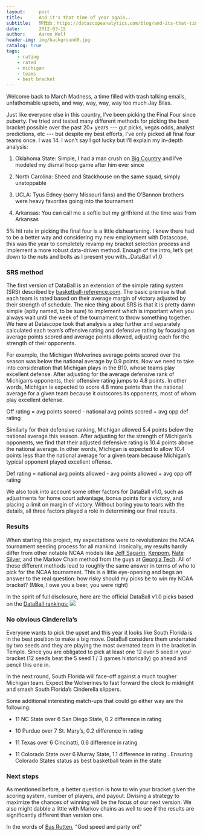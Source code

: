 ```yaml
---
layout:     post
title:      And it's that time of year again...
subtitle:   转载自：https://datascopeanalytics.com/blog/and-its-that-time-of-year-again/
date:       2012-03-15
author:     Aaron Wolf
header-img: img/background0.jpg
catalog: true
tags:
    - rating
    - rated
    - michigan
    - teams
    - best bracket
---
```


Welcome back to March Madness, a time filled with trash talking emails, unfathomable upsets, and way, way, way, way too much Jay Bilas.

Just like everyone else in this country, I’ve been picking the Final Four since puberty. I’ve tried and tested many different methods for picking the best bracket possible over the past 20+ years --- gut picks, vegas odds, analyst predictions, etc --- but despite my best efforts, I’ve only picked all final four teams once. I was 14. I won’t say I got lucky but I’ll explain my in-depth analysis:

1. Oklahoma State: Simple, I had a man crush on [Big Country](http://en.wikipedia.org/wiki/Bryant_Reeves) and I’ve modeled my dismal hoop game after him ever since

1. North Carolina: Sheed and Stackhouse on the same squad, simply unstoppable

1. UCLA: Tyus Edney (sorry Missouri fans) and the O’Bannon brothers were heavy favorites going into the tournament

1. Arkansas: You can call me a softie but my girlfriend at the time was from Arkansas


5% hit rate in picking the final four is a little disheartening. I knew there had to be a better way and considering my new employment with Datascope, this was the year to completely revamp my bracket selection process and implement a more robust data-driven method. Enough of the intro, let’s get down to the nuts and bolts as I present you with...DataBall v1.0

### SRS method

The first version of DataBall is an extension of the simple rating system (SRS) described by [basketball-reference.com](http://www.basketball-reference.com/content?p=39). The basic premise is that each team is rated based on their average margin of victory adjusted by their strength of schedule. The nice thing about SRS is that it is pretty damn simple (aptly named, to be sure) to implement which is important when you always wait until the week of the tournament to throw something together. We here at Datascope took that analysis a step further and separately calculated each team’s offensive rating and defensive rating by focusing on average points scored and average points allowed, adjusting each for the strength of their opponents.

For example, the Michigan Wolverines average points scored over the season was below the national average by 0.9 points. Now we need to take into consideration that Michigan plays in the B10, whose teams play excellent defense. After adjusting for the average defensive rank of Michigan’s opponents, their offensive rating jumps to 4.8 points. In other words, Michigan is expected to score 4.8 more points than the national average for a given team because it outscores its opponents, most of whom play excellent defense.

Off rating = avg points scored - national avg points scored + avg opp def rating

Similarly for their defensive ranking, Michigan allowed 5.4 points below the national average this season. After adjusting for the strength of Michigan’s opponents, we find that their adjusted defensive rating is 10.4 points above the national average. In other words, Michigan is expected to allow 10.4 points less than the national average for a given team because Michigan’s typical opponent played excellent offense.

Def rating = national avg points allowed - avg points allowed + avg opp off rating

We also took into account some other factors for DataBall v1.0, such as adjustments for home court advantage, bonus points for a victory, and placing a limit on margin of victory. Without boring you to tears with the details, all three factors played a role in determining our final results.

### Results

When starting this project, my expectations were to revolutionize the NCAA tournament seeding process for all mankind. Ironically, my results hardly differ from other notable NCAA models like [Jeff Sagarin](http://www.usatoday.com/sports/sagarin/bkt1112.htm), [Kenpom](http://kenpom.com/), [Nate Silver](http://fivethirtyeight.blogs.nytimes.com/2012/03/13/fivethirtyeight-picks-the-n-c-a-a-bracket), and the Markov Chain method from the guys at [Georgia Tech](http://lrmc.isye.gatech.edu/). All of these different methods lead to roughly the same answer in terms of who to pick for the NCAA tournament. This is a little eye-opening and begs an answer to the real question: how risky should my picks be to win my NCAA bracket? (Mike, I owe you a beer, you were right)

In the spirit of full disclosure, here are the official DataBall v1.0 picks based on the [DataBall rankings:](https://datascopeanalytics.com/blog/and-its-that-time-of-year-again/ratings.png) [![](https://datascopeanalytics.com/blog/and-its-that-time-of-year-again/image00.png)
](https://datascopeanalytics.com/blog/and-its-that-time-of-year-again/image00.png)

### No obvious Cinderella’s

Everyone wants to pick the upset and this year it looks like South Florida is in the best position to make a big move. DataBall considers them underrated by two seeds and they are playing the most overrated team in the bracket in Temple. Since you are obligated to pick at least one 12 over 5 seed in your bracket (12 seeds beat the 5 seed 1 / 3 games historically) go ahead and pencil this one in.

In the next round, South Florida will face-off against a much tougher Michigan team. Expect the Wolverines to fast forward the clock to midnight and smash South Florida’s Cinderella slippers.

Some additional interesting match-ups that could go either way are the following:

- 11 NC State over 6 San Diego State, 0.2 difference in rating

- 10 Purdue over 7 St. Mary’s, 0.2 difference in rating

- 11 Texas over 6 Cincinatti, 0.6 difference in rating

- 11 Colorado State over 6 Murray State, 1.1 difference in rating...Ensuring Colorado States status as best basketball team in the state


### Next steps

As mentioned before, a better question is how to win your bracket given the scoring system, number of players, and payout. Divising a strategy to maximize the chances of winning will be the focus of our next version. We also might dabble a little with Markov chains as well to see if the results are significantly different than version one.

In the words of [Bas Rutten](http://en.wikipedia.org/wiki/Bas_Rutten), "God speed and party on!"
